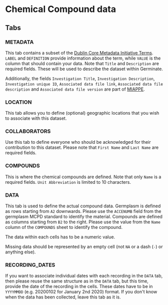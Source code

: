 # Chemical Compound data

## Tabs

### METADATA
This tab contains a subset of the [Dublin Core Metadata Initiative Terms](https://www.dublincore.org/specifications/dublin-core/dcmi-terms/). `LABEL` and `DEFINITION` provide information about the term, while `VALUE` is the column that should contain your data.
Note that `Title` and `Description` are required fields. These will be used to describe the dataset within Germinate.

Additionally, the fields `Investigation Title`, `Investigation Description`, `Investigation unique ID`, `Associated data file link`, `Associated data file description` and `Associated data file version` are part of [MIAPPE](https://www.miappe.org/).

### LOCATION
This tab allows you to define (optional) geographic locations that you wish to associate with this dataset.

### COLLABORATORS
Use this tab to define everyone who should be acknowledged for their contribution to this dataset. Please note that `First Name` and `Last Name` are required fields.

### COMPOUNDS
This is where the chemical compounds are defined. Note that only `Name` is a required fields. `Unit Abbreviation` is limited to 10 characters.

### DATA
This tab is used to define the actual compound data. Germplasm is defined as rows starting from `A2` downwards. Please use the `ACCENUMB` field from the germplasm MCPD standard to identify the material. Compounds are defined as columns starting from `B2` to the right. Please use the value from the `Name` column of the `COMPOUNDS` sheet to identify the compound.

The data within each cells has to be a numeric value.

Missing data should be represented by an empty cell (not `NA` or a dash (`-`) or anything else).

### RECORDING_DATES

If you want to associate individual dates with each recording in the `DATA` tab, then please reuse the same structure as in the `DATA` tab, but this time, provide the date of the recording in the cells. These dates have to be in `YYYYMMDD` (e.g. 20200102 for January 2nd 2020) format. If you don't know when the data has been collected, leave this tab as it is.